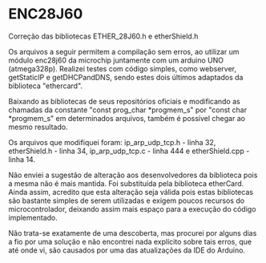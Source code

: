 # ENC28J60
Correção das bibliotecas ETHER_28J60.h e etherShield.h

Os arquivos a seguir permitem a compilação sem erros, ao utilizar um módulo enc28j60 da microchip juntamente com um arduino UNO (atmega328p).
Realizei testes com código simples, como webserver, getStaticIP e getDHCPandDNS, sendo estes dois últimos adaptados da biblioteca "ethercard".

Baixando as bibliotecas de seus repositórios oficiais e modificando as chamadas da constante "const prog_char *progmem_s" por "const char *progmem_s" em determinados arquivos, também é possível chegar ao mesmo resultado.

Os arquivos que modifiquei foram:
ip_arp_udp_tcp.h - linha 32, etherShield.h - linha 34, ip_arp_udp_tcp.c - linha 444 e etherShield.cpp - linha 14.

Não enviei a sugestão de alteração aos desenvolvedores da biblioteca pois a mesma não é mais mantida. Foi substituída pela biblioteca etherCard. Ainda assim, acredito que esta alteração seja válida pois estas bibliotecas são bastante simples de serem utilizadas e exigem poucos recursos do microcontrolador, deixando assim mais espaço para a execução do código implementado.

Não trata-se exatamente de uma descoberta, mas procurei por alguns dias a fio por uma solução e não encontrei nada explícito sobre tais erros, que até onde vi, são causados por uma das atualizações da IDE do Arduino.
